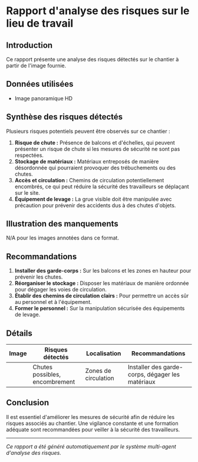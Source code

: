 # Rapport d'analyse des risques sur le lieu de travail
## Introduction
Ce rapport présente une analyse des risques détectés sur le chantier à partir de l'image fournie.

## Données utilisées
- Image panoramique HD

## Synthèse des risques détectés
Plusieurs risques potentiels peuvent être observés sur ce chantier :

1. **Risque de chute :** Présence de balcons et d'échelles, qui peuvent présenter un risque de chute si les mesures de sécurité ne sont pas respectées.
2. **Stockage de matériaux :** Matériaux entreposés de manière désordonnée qui pourraient provoquer des trébuchements ou des chutes.
3. **Accès et circulation :** Chemins de circulation potentiellement encombrés, ce qui peut réduire la sécurité des travailleurs se déplaçant sur le site.
4. **Équipement de levage :** La grue visible doit être manipulée avec précaution pour prévenir des accidents dus à des chutes d'objets.

## Illustration des manquements
N/A pour les images annotées dans ce format.

## Recommandations
1. **Installer des garde-corps :** Sur les balcons et les zones en hauteur pour prévenir les chutes.
2. **Réorganiser le stockage :** Disposer les matériaux de manière ordonnée pour dégager les voies de circulation.
3. **Établir des chemins de circulation clairs :** Pour permettre un accès sûr au personnel et à l'équipement.
4. **Former le personnel :** Sur la manipulation sécurisée des équipements de levage.

## Détails
| Image | Risques détectés                     | Localisation           | Recommandations                           |
|-------|--------------------------------------|------------------------|-------------------------------------------|
|       | Chutes possibles, encombrement       | Zones de circulation    | Installer des garde-corps, dégager les matériaux |

## Conclusion
Il est essentiel d'améliorer les mesures de sécurité afin de réduire les risques associés au chantier. Une vigilance constante et une formation adéquate sont recommandées pour veiller à la sécurité des travailleurs.

---
*Ce rapport a été généré automatiquement par le système multi-agent d'analyse des risques.*
